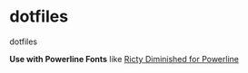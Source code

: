 # dotfiles
dotfiles

**Use with Powerline Fonts** like [Ricty Diminished for Powerline](https://github.com/mzyy94/RictyDiminished-for-Powerline)
